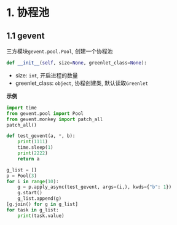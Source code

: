 # 1. 协程池

## 1.1 gevent

三方模块`gevent.pool.Pool`, 创建一个协程池

```python
def __init__(self, size=None, greenlet_class=None):
```

* size: `int`, 开启进程的数量
* greenlet_class: `object`, 协程创建类, 默认读取`Greenlet`

**示例**

```python
import time
from gevent.pool import Pool
from gevent.monkey import patch_all
patch_all()

def test_gevent(a, *, b):
    print(1111)
    time.sleep(1)
    print(2222)
    return a

g_list = []
p = Pool(3)
for i in range(10):
    g = p.apply_async(test_gevent, args=(i,), kwds={"b": 1})
    g.start()
    g_list.append(g)
[g.join() for g in g_list]
for task in g_list:
    print(task.value)
```


